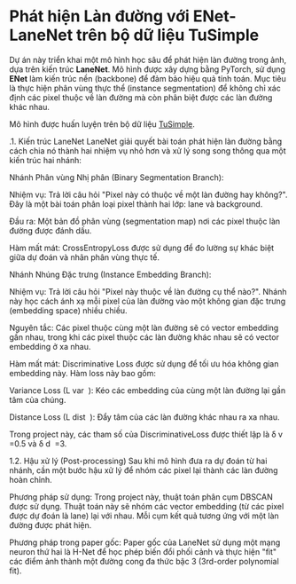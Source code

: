 # Phát hiện Làn đường với ENet-LaneNet trên bộ dữ liệu TuSimple

Dự án này triển khai một mô hình học sâu để phát hiện làn đường trong ảnh, dựa trên kiến trúc **LaneNet**. Mô hình được xây dựng bằng PyTorch, sử dụng **ENet** làm kiến trúc nền (backbone) để đảm bảo hiệu quả tính toán. Mục tiêu là thực hiện phân vùng thực thể (instance segmentation) để không chỉ xác định các pixel thuộc về làn đường mà còn phân biệt được các làn đường khác nhau.

Mô hình được huấn luyện trên bộ dữ liệu [TuSimple](https://www.kaggle.com/datasets/manideep1108/tusimple?select=TUSimple).

.1. Kiến trúc LaneNet
LaneNet giải quyết bài toán phát hiện làn đường bằng cách chia nó thành hai nhiệm vụ nhỏ hơn và xử lý song song thông qua một kiến trúc hai nhánh:

Nhánh Phân vùng Nhị phân (Binary Segmentation Branch):

Nhiệm vụ: Trả lời câu hỏi "Pixel này có thuộc về một làn đường hay không?". Đây là một bài toán phân loại pixel thành hai lớp: lane và background.

Đầu ra: Một bản đồ phân vùng (segmentation map) nơi các pixel thuộc làn đường được đánh dấu.

Hàm mất mát: CrossEntropyLoss được sử dụng để đo lường sự khác biệt giữa dự đoán và nhãn phân vùng thực tế.

Nhánh Nhúng Đặc trưng (Instance Embedding Branch):

Nhiệm vụ: Trả lời câu hỏi "Pixel này thuộc về làn đường cụ thể nào?". Nhánh này học cách ánh xạ mỗi pixel của làn đường vào một không gian đặc trưng (embedding space) nhiều chiều.

Nguyên tắc: Các pixel thuộc cùng một làn đường sẽ có vector embedding gần nhau, trong khi các pixel thuộc các làn đường khác nhau sẽ có vector embedding ở xa nhau.

Hàm mất mát: Discriminative Loss được sử dụng để tối ưu hóa không gian embedding này. Hàm loss này bao gồm:

Variance Loss (L 
var
​
 ): Kéo các embedding của cùng một làn đường lại gần tâm của chúng.

Distance Loss (L 
dist
​
 ): Đẩy tâm của các làn đường khác nhau ra xa nhau.

Trong project này, các tham số của DiscriminativeLoss được thiết lập là δ 
v
​
 =0.5 và δ 
d
​
 =3.

1.2. Hậu xử lý (Post-processing)
Sau khi mô hình đưa ra dự đoán từ hai nhánh, cần một bước hậu xử lý để nhóm các pixel lại thành các làn đường hoàn chỉnh.

Phương pháp sử dụng: Trong project này, thuật toán phân cụm DBSCAN được sử dụng. Thuật toán này sẽ nhóm các vector embedding (từ các pixel được dự đoán là lane) lại với nhau. Mỗi cụm kết quả tương ứng với một làn đường được phát hiện.

Phương pháp trong paper gốc: Paper gốc của LaneNet sử dụng một mạng neuron thứ hai là H-Net để học phép biến đổi phối cảnh và thực hiện "fit" các điểm ảnh thành một đường cong đa thức bậc 3 (3rd-order polynomial fit).
